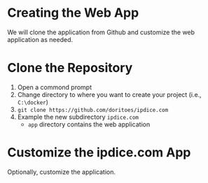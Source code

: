 # Creating the Web App
We will clone the application from Github and customize the web application as needed.

# Clone the Repository
1. Open a commond prompt
2. Change directory to where you want to create your project (i.e., `C:\docker`)
3. `git clone https://github.com/doritoes/ipdice.com`
4. Example the new subdirectory `ipdice.com`
    - `app` directory contains the web application
# Customize the ipdice.com App
Optionally, customize the application.
